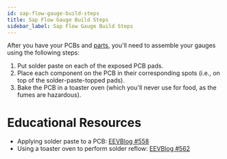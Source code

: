 ```yaml
---
id: sap-flow-gauge-build-steps
title: Sap Flow Gauge Build Steps
sidebar_label: Sap Flow Gauge Build Steps
---
```


After you have your PCBs and [parts](./sap-flow-gauge-parts-list), you'll need to assemble your gauges using the following steps:

1. Put solder paste on each of the exposed PCB pads.
2. Place each component on the PCB in their corresponding spots (i.e., on top of the solder-paste-topped pads).
3. Bake the PCB in a toaster oven (which you'll never use for food, as the fumes are hazardous).

# Educational Resources
- Applying solder paste to a PCB: [EEVBlog #558](https://www.youtube.com/watch?v=M_rO6oPVsws)
- Using a toaster oven to perform solder reflow: [EEVBlog #562](https://www.youtube.com/watch?v=JA-vi2iQ5vA)